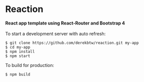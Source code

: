 # Reaction
**React app template using React-Router and Bootstrap 4**
<br/>
<br/>
To start a development server with auto refresh:<br/>
```
$ git clone https://github.com/derekbtw/reaction.git my-app
$ cd my-app
$ npm install
$ npm start
```

To build for production:<br/>
```
$ npm build
```
